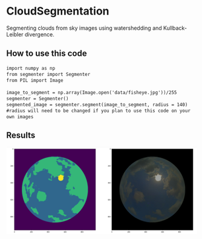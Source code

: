 # CloudSegmentation
Segmenting clouds from sky images using watershedding and Kullback-Leibler divergence.

## How to use this code

    import numpy as np
    from segmenter import Segmenter
    from PIL import Image
  
    image_to_segment = np.array(Image.open('data/fisheye.jpg'))/255
    segmenter = Segmenter()
    segmented_image = segmenter.segment(image_to_segment, radius = 140) #radius will need to be changed if you plan to use this code on your own images
    
## Results

![Results](https://github.com/19tchoubou/CloudSegmentation/blob/main/data/segmentation.PNG?raw=true)
